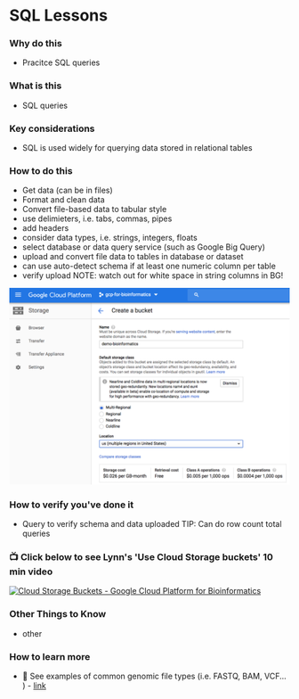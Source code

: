 # SQL Lessons


### Why do this
 - Pracitce SQL queries

### What is this
 - SQL queries

### Key considerations
 - SQL is used widely for querying data stored in relational tables

### How to do this
 - Get data (can be in files)
 - Format and clean data
 - Convert file-based data to tabular style 
  - use delimieters, i.e. tabs, commas, pipes
  - add headers
  - consider data types, i.e. strings, integers, floats
 - select database or data query service (such as Google Big Query)
  - upload and convert file data to tables in database or dataset
  - can use auto-detect schema if at least one numeric column per table
  - verify upload NOTE: watch out for white space in string columns in BG!

 [![Cloud Storage types](/images/storage.png)]()

### How to verify you've done it
 - Query to verify schema and data uploaded
  TIP: Can do row count total queries

### 📺 Click below to see Lynn's 'Use Cloud Storage buckets' 10 min video
[![Cloud Storage Buckets - Google Cloud Platform for Bioinformatics](http://img.youtube.com/vi/_O2Lxc0UsNc/0.jpg)](http://www.youtube.com/watch?v=_O2Lxc0UsNc "Cloud Storage buckets - Google Cloud Platform for Bioinformatics")


### Other Things to Know
 - other

### How to learn more
  - 📘 See examples of common genomic file types (i.e. FASTQ, BAM, VCF... ) - [link](https://github.com/lynnlangit/gcp-for-bioinformatics/blob/master/4_FILE-TYPES.md)
 